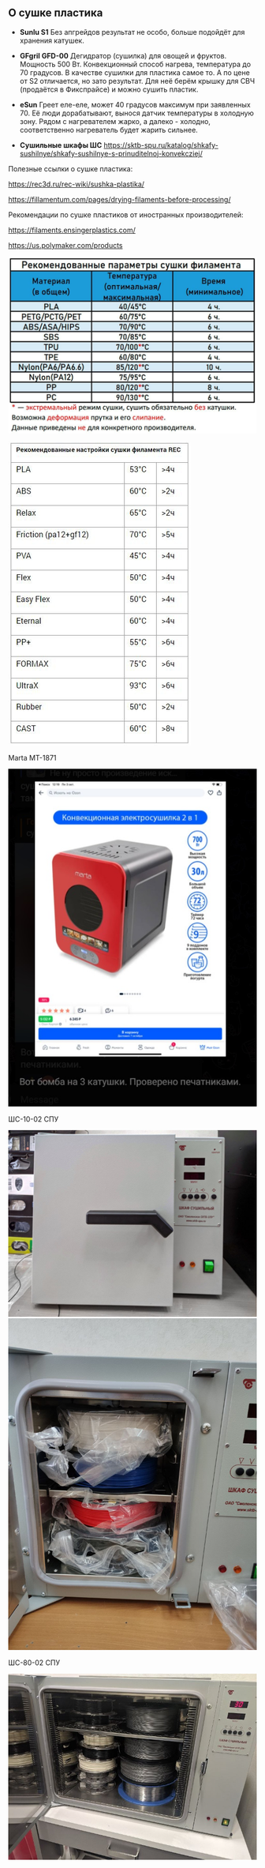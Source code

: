 О сушке пластика
---

+ **Sunlu S1** Без апгрейдов результат не особо, больше подойдёт для хранения катушек.

+ **GFgril GFD-00** Дегидратор (сушилка) для овощей и фруктов. Мощность 500 Вт. Конвекционный способ нагрева, температура до 70 градусов. В качестве сушилки для пластика самое то. А по цене от S2 отличается, но зато результат. Для неё берём крышку для СВЧ (продаётся в Фикспрайсе) и можно сушить пластик.

+ **eSun** Греет еле-еле, может 40 градусов максимум при заявленных 70.
Еë люди дорабатывают, вынося датчик температуры в холодную зону. Рядом с нагревателем жарко, а далеко - холодно, соответственно нагреватель будет жарить сильнее.

+ **Сушильные шкафы ШС** https://sktb-spu.ru/katalog/shkafy-sushilnye/shkafy-sushilnye-s-prinuditelnoj-konvekcziej/

Полезные ссылки о сушке пластика:

https://rec3d.ru/rec-wiki/sushka-plastika/

https://fillamentum.com/pages/drying-filaments-before-processing/

Рекомендации по сушке пластиков от иностранных производителей:

https://filaments.ensingerplastics.com/

https://us.polymaker.com/products

![Режимы_сушки](./img/Режимы_сушки.jpg)


![Режимы_сушки_REC](./img/Режимы_сушки_REC.jpg)


Marta MT-1871

![Marta_MT_1871](./img/Marta_MT_1871.jpg)


ШС-10-02 СПУ

![ШС_10_02_СПУ_0](./img/ШС_10_02_СПУ_0.jpg)
![ШС_10_02_СПУ_1](./img/ШС_10_02_СПУ_1.jpg)

ШС-80-02 СПУ

![ШС_80_02](./img/ШС_80_02.jpg)

